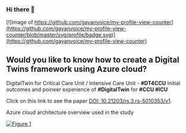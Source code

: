 ### Hi there 👋 
[![Image of https://github.com/gayanvoice/my-profile-view-counter](https://github.com/gayanvoice/my-profile-view-counter/blob/master/svg/profile/badge.svg)](https://github.com/gayanvoice/my-profile-view-counter)

## Would you like to know how to create a Digital Twins framework using Azure cloud?

DigitalTwin for Critical Care Unit / Intensive Care Unit - **#DT4CCU** Initial outcomes and poineer experience of **#DigitalTwin** for **#CCU #ICU**

Click on this link to see the paper [DOI: 10.21203/rs.3.rs-5010353/v1](http://dx.doi.org/10.21203/rs.3.rs-5010353/v1).

Azure cloud architecture overview used in the study  

[![Figure 1](https://assets-eu.researchsquare.com/files/rs-5010353/v1/4ca02d8e8077756cbc68d73b.jpg?maxDims=1200x1200)](http://dx.doi.org/10.21203/rs.3.rs-5010353/v1)

